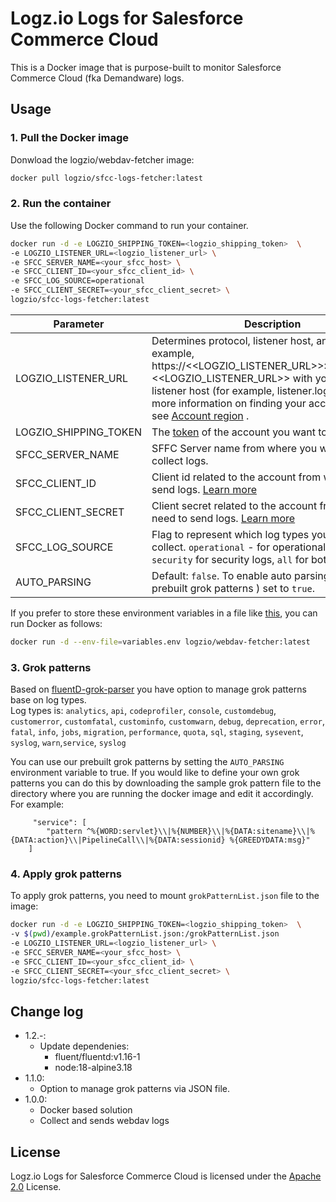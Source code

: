 # Logz.io Logs for Salesforce Commerce Cloud

This is a Docker image that is purpose-built to monitor Salesforce Commerce Cloud (fka Demandware) logs.

## Usage

### 1. Pull the Docker image

Donwload the logzio/webdav-fetcher image:

```sh
docker pull logzio/sfcc-logs-fetcher:latest
```

### 2. Run the container

Use the following Docker command to run your container.

```sh
docker run -d -e LOGZIO_SHIPPING_TOKEN=<logzio_shipping_token>  \
-e LOGZIO_LISTENER_URL=<logzio_listener_url> \
-e SFCC_SERVER_NAME=<your_sfcc_host> \
-e SFCC_CLIENT_ID=<your_sfcc_client_id> \
-e SFCC_LOG_SOURCE=operational
-e SFCC_CLIENT_SECRET=<your_sfcc_client_secret> \
logzio/sfcc-logs-fetcher:latest
```

| Parameter             | Description                                                                                                                                                                                                                                                                                                                                   | Required |
| --------------------- | --------------------------------------------------------------------------------------------------------------------------------------------------------------------------------------------------------------------------------------------------------------------------------------------------------------------------------------------- | -------: |
| LOGZIO_LISTENER_URL   | Determines protocol, listener host, and port. For example, https://<<LOGZIO_LISTENER_URL>>:8071.Replace <<LOGZIO_LISTENER_URL>> with your region's listener host (for example, listener.logz.io). For more information on finding your account's region, see [Account region](https://docs.logz.io/user-guide/accounts/account-region.html) . |      Yes |
| LOGZIO_SHIPPING_TOKEN | The [token](https://app.logz.io/#/dashboard/settings/general) of the account you want to ship to.                                                                                                                                                                                                                                             |      Yes |
| SFCC_SERVER_NAME      | SFFC Server name from where you would like to collect logs.                                                                                                                                                                                                                                                                                   |      Yes |
| SFCC_CLIENT_ID        | Client id related to the account from where need to send logs. [Learn more](https://documentation.b2c.commercecloud.salesforce.com/DOC3/index.jsp?topic=%2Fcom.demandware.dochelp%2Fcontent%2Fb2c_commerce%2Ftopics%2Faccount_manager%2Fb2c_account_manager_add_api_client_id.html)                                                           |      Yes |
| SFCC_CLIENT_SECRET    | Client secret related to the account from where need to send logs. [Learn more](https://documentation.b2c.commercecloud.salesforce.com/DOC3/index.jsp?topic=%2Fcom.demandware.dochelp%2Fcontent%2Fb2c_commerce%2Ftopics%2Faccount_manager%2Fb2c_account_manager_add_api_client_id.html)                                                       |      Yes |
| SFCC_LOG_SOURCE       | Flag to represent which log types you would like to collect. `operational` - for operational logs, `security` for security logs, `all` for both of them.                                                                                                                                                                                      |      Yes |
| AUTO_PARSING          | Default: `false`. To enable auto parsing (by our prebuilt grok patterns ) set to `true`.                                                                                                                                                                                                                                                      |       No |

If you prefer to store these environment variables in a file like [this](./variables.env), you can run Docker as follows:

```sh
docker run -d --env-file=variables.env logzio/webdav-fetcher:latest
```

### 3. Grok patterns

Based on [fluentD-grok-parser](fluent-plugin-grok-parser) you have option to manage grok patterns base on log types.<br/>
Log types is: `analytics`, `api`, `codeprofiler`, `console`, `customdebug`, `customerror`, `customfatal`, `custominfo`, `customwarn`, `debug`, `deprecation`, `error`, `fatal`, `info`, `jobs`, `migration`, `performance`, `quota`, `sql`, `staging`, `sysevent`, `syslog`, `warn`,`service`, `syslog`

You can use our prebuilt grok patterns by setting the `AUTO_PARSING` environment variable to true. If you would like to define your own grok patterns you can do this by downloading the sample grok pattern file to the directory where you are running the docker image and edit it accordingly. For example:

```
     "service": [
        "pattern ^%{WORD:servlet}\\|%{NUMBER}\\|%{DATA:sitename}\\|%{DATA:action}\\|PipelineCall\\|%{DATA:sessionid} %{GREEDYDATA:msg}"
    ]
```

### 4. Apply grok patterns

To apply grok patterns, you need to mount `grokPatternList.json` file to the image:

```sh
docker run -d -e LOGZIO_SHIPPING_TOKEN=<logzio_shipping_token>  \
-v $(pwd)/example.grokPatternList.json:/grokPatternList.json
-e LOGZIO_LISTENER_URL=<logzio_listener_url> \
-e SFCC_SERVER_NAME=<your_sfcc_host> \
-e SFCC_CLIENT_ID=<your_sfcc_client_id> \
-e SFCC_CLIENT_SECRET=<your_sfcc_client_secret> \
logzio/sfcc-logs-fetcher:latest
```

## Change log
-   1.2.-:
    - Update dependenies:
      - fluent/fluentd:v1.16-1
      - node:18-alpine3.18
-   1.1.0:
    -   Option to manage grok patterns via JSON file.
-   1.0.0:
    -   Docker based solution
    -   Collect and sends webdav logs

## License

Logz.io Logs for Salesforce Commerce Cloud is licensed under the [Apache 2.0](http://apache.org/licenses/LICENSE-2.0.txt) License.
